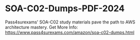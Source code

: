 # SOA-C02-Dumps-PDF-2024
Pass4surexams' SOA-C02 study materials pave the path to AWS architecture mastery.
Get More Info: https://www.pass4surexams.com/amazon/soa-c02-dumps.html
